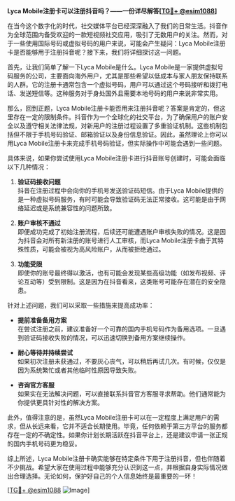 **Lyca Mobile注册卡可以注册抖音吗？——一份详尽解答[[TG💪+ @esim1088](https://t.me/s/esim1088)]**

在当今这个数字化的时代，社交媒体平台已经深深融入了我们的日常生活。抖音作为全球范围内备受欢迎的一款短视频社交应用，吸引了无数用户的关注。然而，对于一些使用国际号码或虚拟号码的用户来说，可能会产生疑问：Lyca Mobile注册卡是否能够用于注册抖音呢？接下来，我们将详细探讨这一问题。

首先，让我们简单了解一下Lyca Mobile是什么。Lyca Mobile是一家提供虚拟号码服务的公司，主要面向海外用户，尤其是那些希望以低成本与家人朋友保持联系的人群。它的注册卡通常包含一个虚拟号码，用户可以通过这个号码接听和拨打电话、发送短信等。这种服务对于身处国外且需要本地号码的用户来说非常实用。

那么，回到正题，Lyca Mobile注册卡能否用来注册抖音呢？答案是肯定的，但这里存在一定的限制条件。抖音作为一个全球化的社交平台，为了确保用户的账户安全以及遵守相关法律法规，对新用户的注册过程设置了多重验证机制。这些机制包括但不限于手机号码验证、邮箱验证以及身份信息验证。因此，虽然理论上你可以用Lyca Mobile注册卡来完成手机号码验证，但实际操作中可能会遇到一些问题。

具体来说，如果你尝试使用Lyca Mobile注册卡进行抖音账号创建时，可能会面临以下几种情况：

1. **验证码接收问题**  
   抖音在注册过程中会向你的手机号发送验证码短信。由于Lyca Mobile提供的是一种虚拟号码服务，有时可能会导致验证码无法正常接收。这可能是由于网络延迟或是系统兼容性的问题所致。

2. **账户审核不通过**  
   即便成功完成了初始注册流程，后续还可能遭遇账户审核失败的情况。这是因为抖音会对所有新注册的账号进行人工审核，而Lyca Mobile注册卡由于其特殊性质，可能会被视为高风险账户，从而被拒绝通过。

3. **功能受限**  
   即使你的账号最终得以激活，也有可能会发现某些高级功能（如发布视频、评论互动等）受到限制。这是因为在抖音看来，这类账号可能存在潜在的安全隐患。

针对上述问题，我们可以采取一些措施来提高成功率：

- **提前准备备用方案**  
  在尝试注册之前，建议准备好一个可靠的国内手机号码作为备用选项。一旦遇到验证码接收失败的情况，可以迅速切换到备用方案继续操作。

- **耐心等待并持续尝试**  
  如果初次注册未获通过，不要灰心丧气，可以稍后再试几次。有时候，仅仅是因为系统繁忙或者其他临时性原因导致失败。

- **咨询官方客服**  
  如果实在无法解决问题，可以直接联系抖音官方客服寻求帮助。他们通常能为你提供更具针对性的解决方案。

此外，值得注意的是，虽然Lyca Mobile注册卡可以在一定程度上满足用户的需求，但从长远来看，它并不适合长期使用。毕竟，任何依赖于第三方平台的服务都存在一定的不确定性。如果你计划长期活跃在抖音平台上，还是建议申请一张正规的国内手机号码更为稳妥。

综上所述，Lyca Mobile注册卡确实能够在特定条件下用于注册抖音，但也伴随着不少挑战。希望大家在使用过程中能够充分认识到这一点，并根据自身实际情况做出合理选择。无论如何，保护好自己的个人信息始终是最重要的一环！

[[TG💪+ @esim1088](https://t.me/s/esim1088) ![Image](https://i.postimg.cc/4NQfJmqS/Snipaste-2025-05-13-00-14-12.png)]